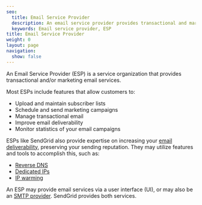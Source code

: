 ```yaml
---
seo:
  title: Email Service Provider
  description: An email service provider provides transactional and marketing email services.
  keywords: Email service provider, ESP
title: Email Service Provider
weight: 0
layout: page
navigation:
  show: false
---
```


An Email Service Provider (ESP) is a service organization that provides transactional and/or marketing email services.

Most ESPs include features that allow customers to:

- Upload and maintain subscriber lists
- Schedule and send marketing campaigns
- Manage transactional email
- Improve email deliverability
- Monitor statistics of your email campaigns

ESPs like SendGrid also provide expertise on increasing your [email deliverability]({{root_url}}/glossary/deliverability/), preserving your sending reputation. They may utilize features and tools to accomplish this, such as:

- [Reverse DNS]({{root_url}}/glossary/reverse-dns/)
- [Dedicated IPs](https://sendgrid.api-docs.io/v3.0/ip-addresses)
- [IP warming]({{root_url}}/ui/sending-email/warming-up-an-ip-address/)

An ESP may provide email services via a user interface (UI), or may also be an [SMTP provider]({{root_url}}/glossary/smtp-provider/). SendGrid provides both services.
